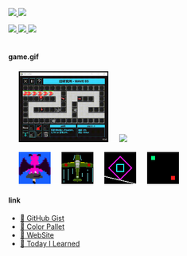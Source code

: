 <p align="left"> 
  <a href="http://twitter.com/0x0553">
    <img height="20" src="https://img.shields.io/twitter/follow/0x0553?label=Twitter&logo=twitter&style=flat" />
  </a>
  <a href="https://github.com/TomSuzuki">
    <img height="20" src="https://img.shields.io/github/followers/TomSuzuki?label=GitHub&logo=github&style=flat" />
  </a>
</p>

<div align="left">
  <a href="https://github.com/anuraghazra/github-readme-stats">
    <img src="https://github-readme-stats.vercel.app/api?username=tomsuzuki&count_private=true&show_icons=true" />
  </a>
  <a href="https://github.com/anuraghazra/github-readme-stats">
    <img src="https://github-readme-stats.vercel.app/api/top-langs/?username=tomsuzuki&layout=compact">
  </a>
  <a href="https://github.com/anuraghazra/github-readme-stats">
    <img src="https://github-readme-stats.vercel.app/api/wakatime?username=TomSuzuki">
  </a>
</div>

<br>

<!-- <img src="https://github.com/TomSuzuki/tomsuzuki/blob/master/images/stat.svg" alt="Alternative Text"/> -->

#### game.gif

<div align="left" style="margin: 1.5em;">
  <img width="180px" style="width:180px; max-width:45%;" src="./img/10.gif" />
  <img src="./img/margin.gif" />
  <img width="180px" style="width:180px; max-width:45%;" src="./img/11.gif" />
  <br><br>
  <img width="64px" src="./img/01.gif" />
  <img src="./img/margin.gif" />
  <img width="64px" src="./img/02.gif" />
  <img src="./img/margin.gif" />
  <img width="64px" src="./img/03.gif" />
  <img src="./img/margin.gif" />
  <img width="64px" src="./img/04.gif" />
</div> 

#### link
- [💬 GitHub Gist](https://gist.github.com/TomSuzuki)
- [💙 Color Pallet](https://tomsuzuki.github.io/ColorPalette/)
- [🍣 WebSite](https://tomsuzuki.github.io/portfolio/)
- [📝 Today I Learned](https://tomsuzuki.github.io/til/)
